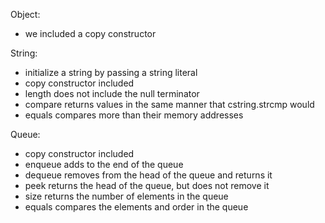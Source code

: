 Object:  
- we included a copy constructor  
  
String:
- initialize a string by passing a string literal
- copy constructor included
- length does not include the null terminator
- compare returns values in the same manner that cstring.strcmp would
- equals compares more than their memory addresses  
  
Queue:  
- copy constructor included
- enqueue adds to the end of the queue
- dequeue removes from the head of the queue and returns it
- peek returns the head of the queue, but does not remove it
- size returns the number of elements in the queue
- equals compares the elements and order in the queue